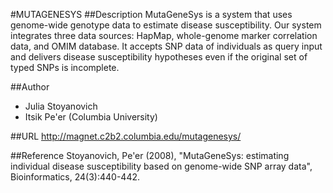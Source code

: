#MUTAGENESYS
##Description
MutaGeneSys is a system that uses genome-wide genotype data to estimate disease susceptibility. Our system integrates three data sources: HapMap, whole-genome marker correlation data, and OMIM database. It accepts SNP data of individuals as query input and delivers disease susceptibility hypotheses even if the original set of typed SNPs is incomplete.

##Author
* Julia Stoyanovich
* Itsik Pe'er (Columbia University)

##URL
http://magnet.c2b2.columbia.edu/mutagenesys/

##Reference
Stoyanovich, Pe'er (2008), "MutaGeneSys: estimating individual disease susceptibility based on genome-wide SNP array data", Bioinformatics, 24(3):440-442.

